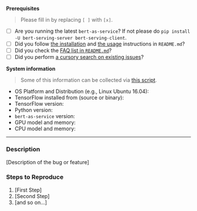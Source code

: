 **Prerequisites**

> Please fill in by replacing `[ ]` with `[x]`.

* [ ] Are you running the latest `bert-as-service`? If not please do `pip install -U bert-serving-server bert-serving-client`.
* [ ] Did you follow [the installation](https://github.com/hanxiao/bert-as-service#install) and [the usage](https://github.com/hanxiao/bert-as-service#usage) instructions in `README.md`?
* [ ] Did you check the [FAQ list in `README.md`](https://github.com/hanxiao/bert-as-service#faq)?
* [ ] Did you perform [a cursory search on existing issues](https://github.com/hanxiao/bert-as-service/issues)?

**System information**

> Some of this information can be collected via [this script](https://github.com/tensorflow/tensorflow/tree/master/tools/tf_env_collect.sh).

- OS Platform and Distribution (e.g., Linux Ubuntu 16.04):
- TensorFlow installed from (source or binary):
- TensorFlow version:
- Python version:
- `bert-as-service` version: 
- GPU model and memory:
- CPU model and memory:

---

### Description

[Description of the bug or feature]

### Steps to Reproduce

1. [First Step]
2. [Second Step]
3. [and so on...]